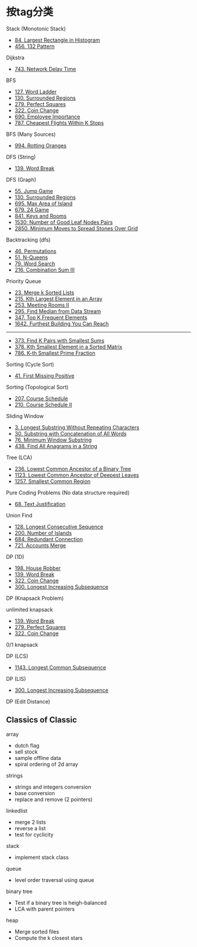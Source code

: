 # 按tag分类

Stack (Monotonic Stack)
- [84. Largest Rectangle in Histogram](https://leetcode.com/problems/largest-rectangle-in-histogram/)
- [456. 132 Pattern](https://leetcode.com/problems/132-pattern/description/)

Dijkstra
- [743. Network Delay Time](https://leetcode.com/problems/network-delay-time/)

BFS

- [127. Word Ladder](https://leetcode.com/problems/word-ladder/description/)
- [130. Surrounded Regions](https://leetcode.com/problems/surrounded-regions/description/)
- [279. Perfect Squares](https://leetcode.com/problems/perfect-squares/description/)
- [322. Coin Change](https://leetcode.com/problems/coin-change/description/?envType=study-plan-v2&envId=top-interview-150)
- [690. Employee Importance](https://leetcode.com/problems/employee-importance/description/)
- [787. Cheapest Flights Within K Stops](https://leetcode.com/problems/cheapest-flights-within-k-stops/)

BFS (Many Sources)
- [994. Rotting Oranges](https://leetcode.com/problems/rotting-oranges/description/)


DFS (String)
- [139. Word Break](https://leetcode.com/problems/word-break/description/)

DFS (Graph)
- [55. Jump Game](https://leetcode.com/problems/jump-game/description/)
- [130. Surrounded Regions](https://leetcode.com/problems/surrounded-regions/description/)
- [695. Max Area of Island](https://leetcode.com/problems/max-area-of-island/description/)
- [679. 24 Game](https://leetcode.com/problems/24-game/description/)
- [841. Keys and Rooms](https://leetcode.com/problems/keys-and-rooms/description/)
- [1530: Number of Good Leaf Nodes Pairs](https://leetcode.com/problems/number-of-good-leaf-nodes-pairs/description/)
- [2850. Minimum Moves to Spread Stones Over Grid](https://leetcode.com/problems/minimum-moves-to-spread-stones-over-grid/description/)



Backtracking (dfs)
- [46. Permutations](https://leetcode.com/problems/permutations/description/)
- [51. N-Queens](https://leetcode.com/problems/n-queens/description/)
- [79. Word Search](https://leetcode.com/problems/word-search/description/)
- [216. Combination Sum III](https://leetcode.com/problems/combination-sum-iii/description/)

Priority Queue

- [23. Merge k Sorted Lists](https://leetcode.com/problems/merge-k-sorted-lists/description/)
- [215. Kth Largest Element in an Array](https://leetcode.com/problems/kth-largest-element-in-an-array/description/)
- [253. Meeting Rooms II](https://leetcode.com/problems/meeting-rooms-ii/description/)
- [295. Find Median from Data Stream](https://leetcode.com/problems/find-median-from-data-stream/description/)
- [347. Top K Frequent Elements](https://leetcode.com/problems/top-k-frequent-elements/description/)
- [1642. Furthest Building You Can Reach](https://leetcode.com/problems/furthest-building-you-can-reach/description/)

---
- [373. Find K Pairs with Smallest Sums](https://leetcode.com/problems/find-k-pairs-with-smallest-sums/description/)
- [378. Kth Smallest Element in a Sorted Matrix](https://leetcode.com/problems/kth-smallest-element-in-a-sorted-matrix/description/)
- [786. K-th Smallest Prime Fraction](https://leetcode.com/problems/k-th-smallest-prime-fraction/description/)

Sorting (Cycle Sort)
- [41. First Missing Positive](https://leetcode.com/problems/first-missing-positive/description/)

Sorting (Topological Sort)
- [207. Course Schedule](https://leetcode.com/problems/course-schedule/description/)
- [210. Course Schedule II](https://leetcode.com/problems/course-schedule-ii/description/)

Sliding Window
- [3. Longest Substring Without Repeating Characters](https://leetcode.com/problems/longest-substring-without-repeating-characters/description/)
- [30. Substring with Concatenation of All Words](https://leetcode.com/problems/substring-with-concatenation-of-all-words/description/)
- [76. Minimum Window Substring](https://leetcode.com/problems/minimum-window-substring/description/)
- [438. Find All Anagrams in a String](https://leetcode.com/problems/find-all-anagrams-in-a-string/description/)

Tree (LCA)
- [236. Lowest Common Ancestor of a Binary Tree](https://leetcode.com/problems/lowest-common-ancestor-of-a-binary-tree/description/)
- [1123. Lowest Common Ancestor of Deepest Leaves](https://leetcode.com/problems/lowest-common-ancestor-of-deepest-leaves/description/)
- [1257. Smallest Common Region](https://leetcode.com/problems/smallest-common-region/description/)

Pure Coding Problems (No data structure required)
- [68. Text Justification](https://leetcode.com/problems/text-justification/description/)

Union Find
- [128. Longest Consecutive Sequence](https://leetcode.com/problems/longest-consecutive-sequence/description/)
- [200. Number of Islands](https://leetcode.com/problems/number-of-islands/description/)
- [684. Redundant Connection](https://leetcode.com/problems/redundant-connection/description/)
- [721. Accounts Merge](https://leetcode.com/problems/accounts-merge/description/)

DP (1D)
- [198. House Robber](https://leetcode.com/problems/house-robber/description/?envType=study-plan-v2&envId=top-interview-150)
- [139. Word Break](https://leetcode.com/problems/word-break/description/?envType=study-plan-v2&envId=top-interview-150)
- [322. Coin Change](https://leetcode.com/problems/coin-change/description/?envType=study-plan-v2&envId=top-interview-150)
- [300. Longest Increasing Subsequence](https://leetcode.com/problems/longest-increasing-subsequence/description/?envType=study-plan-v2&envId=top-interview-150)

DP (Knapsack Problem)

unlimited knapsack
- [139. Word Break](https://leetcode.com/problems/word-break/description/)
- [279. Perfect Squares](https://leetcode.com/problems/perfect-squares/description/)
- [322. Coin Change](https://leetcode.com/problems/coin-change/description/?envType=study-plan-v2&envId=top-interview-150)

0/1 knapsack


DP (LCS)
- [1143. Longest Common Subsequence](https://leetcode.com/problems/longest-common-subsequence/description/)

DP (LIS)
- [300. Longest Increasing Subsequence](https://leetcode.com/problems/longest-increasing-subsequence/description/?envType=study-plan-v2&envId=top-interview-150)


DP (Edit Distance)

## Classics of Classic

array
- dutch flag
- sell stock
- sample offline data
- spiral ordering of 2d array

strings
- strings and integers conversion
- base conversion
- replace and remove (2 pointers)

linkedlist
- merge 2 lists
- reverse a list
- test for cyclicity

stack
- implement stack class

queue
- level order traversal using queue

binary tree
- Test if a binary tree is heigh-balanced
- LCA with parent pointers

heap
- Merge sorted files
- Compute the k closest stars

